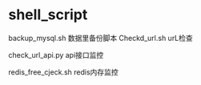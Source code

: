 # shell_script

backup_mysql.sh 数据里备份脚本
Checkd_url.sh  urL检查

check_url_api.py api接口监控

redis_free_cjeck.sh redis内存监控










